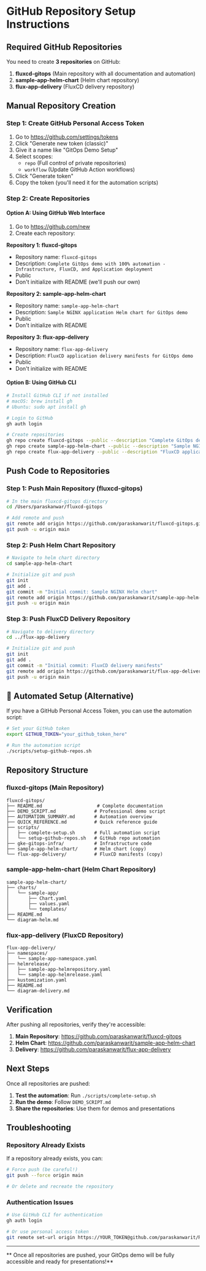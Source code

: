 #   GitHub Repository Setup Instructions

##   Required GitHub Repositories

You need to create **3 repositories** on GitHub:

1. **fluxcd-gitops** (Main repository with all documentation and automation)
2. **sample-app-helm-chart** (Helm chart repository)
3. **flux-app-delivery** (FluxCD delivery repository)

##   Manual Repository Creation

### Step 1: Create GitHub Personal Access Token

1. Go to https://github.com/settings/tokens
2. Click "Generate new token (classic)"
3. Give it a name like "GitOps Demo Setup"
4. Select scopes:
   - `repo` (Full control of private repositories)
   - `workflow` (Update GitHub Action workflows)
5. Click "Generate token"
6. Copy the token (you'll need it for the automation scripts)

### Step 2: Create Repositories

#### Option A: Using GitHub Web Interface

1. Go to https://github.com/new
2. Create each repository:

**Repository 1: fluxcd-gitops**
- Repository name: `fluxcd-gitops`
- Description: `Complete GitOps demo with 100% automation - Infrastructure, FluxCD, and Application deployment`
- Public
- Don't initialize with README (we'll push our own)

**Repository 2: sample-app-helm-chart**
- Repository name: `sample-app-helm-chart`
- Description: `Sample NGINX application Helm chart for GitOps demo`
- Public
- Don't initialize with README

**Repository 3: flux-app-delivery**
- Repository name: `flux-app-delivery`
- Description: `FluxCD application delivery manifests for GitOps demo`
- Public
- Don't initialize with README

#### Option B: Using GitHub CLI

```bash
# Install GitHub CLI if not installed
# macOS: brew install gh
# Ubuntu: sudo apt install gh

# Login to GitHub
gh auth login

# Create repositories
gh repo create fluxcd-gitops --public --description "Complete GitOps demo with 100% automation"
gh repo create sample-app-helm-chart --public --description "Sample NGINX application Helm chart for GitOps demo"
gh repo create flux-app-delivery --public --description "FluxCD application delivery manifests for GitOps demo"
```

##   Push Code to Repositories

### Step 1: Push Main Repository (fluxcd-gitops)

```bash
# In the main fluxcd-gitops directory
cd /Users/paraskanwar/fluxcd-gitops

# Add remote and push
git remote add origin https://github.com/paraskanwarit/fluxcd-gitops.git
git push -u origin main
```

### Step 2: Push Helm Chart Repository

```bash
# Navigate to helm chart directory
cd sample-app-helm-chart

# Initialize git and push
git init
git add .
git commit -m "Initial commit: Sample NGINX Helm chart"
git remote add origin https://github.com/paraskanwarit/sample-app-helm-chart.git
git push -u origin main
```

### Step 3: Push FluxCD Delivery Repository

```bash
# Navigate to delivery directory
cd ../flux-app-delivery

# Initialize git and push
git init
git add .
git commit -m "Initial commit: FluxCD delivery manifests"
git remote add origin https://github.com/paraskanwarit/flux-app-delivery.git
git push -u origin main
```

## 🤖 Automated Setup (Alternative)

If you have a GitHub Personal Access Token, you can use the automation script:

```bash
# Set your GitHub token
export GITHUB_TOKEN="your_github_token_here"

# Run the automation script
./scripts/setup-github-repos.sh
```

##   Repository Structure

### fluxcd-gitops (Main Repository)
```
fluxcd-gitops/
├── README.md                    # Complete documentation
├── DEMO_SCRIPT.md              # Professional demo script
├── AUTOMATION_SUMMARY.md       # Automation overview
├── QUICK_REFERENCE.md          # Quick reference guide
├── scripts/
│   ├── complete-setup.sh       # Full automation script
│   └── setup-github-repos.sh   # GitHub repo automation
├── gke-gitops-infra/           # Infrastructure code
├── sample-app-helm-chart/      # Helm chart (copy)
└── flux-app-delivery/          # FluxCD manifests (copy)
```

### sample-app-helm-chart (Helm Chart Repository)
```
sample-app-helm-chart/
├── charts/
│   └── sample-app/
│       ├── Chart.yaml
│       ├── values.yaml
│       └── templates/
├── README.md
└── diagram-helm.md
```

### flux-app-delivery (FluxCD Repository)
```
flux-app-delivery/
├── namespaces/
│   └── sample-app-namespace.yaml
├── helmrelease/
│   ├── sample-app-helmrepository.yaml
│   └── sample-app-helmrelease.yaml
├── kustomization.yaml
├── README.md
└── diagram-delivery.md
```

##   Verification

After pushing all repositories, verify they're accessible:

1. **Main Repository**: https://github.com/paraskanwarit/fluxcd-gitops
2. **Helm Chart**: https://github.com/paraskanwarit/sample-app-helm-chart
3. **Delivery**: https://github.com/paraskanwarit/flux-app-delivery

##   Next Steps

Once all repositories are pushed:

1. **Test the automation**: Run `./scripts/complete-setup.sh`
2. **Run the demo**: Follow `DEMO_SCRIPT.md`
3. **Share the repositories**: Use them for demos and presentations

##   Troubleshooting

### Repository Already Exists
If a repository already exists, you can:
```bash
# Force push (be careful!)
git push --force origin main

# Or delete and recreate the repository
```

### Authentication Issues
```bash
# Use GitHub CLI for authentication
gh auth login

# Or use personal access token
git remote set-url origin https://YOUR_TOKEN@github.com/paraskanwarit/REPO_NAME.git
```

---

**  Once all repositories are pushed, your GitOps demo will be fully accessible and ready for presentations!** 